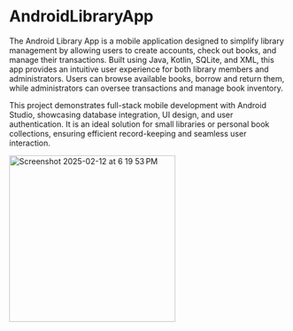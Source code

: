 # AndroidLibraryApp

The Android Library App is a mobile application designed to simplify library management by allowing users to create accounts, check out books, and manage their transactions. Built using Java, Kotlin, SQLite, and XML, this app provides an intuitive user experience for both library members and administrators. Users can browse available books, borrow and return them, while administrators can oversee transactions and manage book inventory.

This project demonstrates full-stack mobile development with Android Studio, showcasing database integration, UI design, and user authentication. It is an ideal solution for small libraries or personal book collections, ensuring efficient record-keeping and seamless user interaction.


<img width="300" alt="Screenshot 2025-02-12 at 6 19 53 PM" src="https://github.com/user-attachments/assets/5ffadf2e-36fa-4c38-a8dc-13bf509531e1" />

